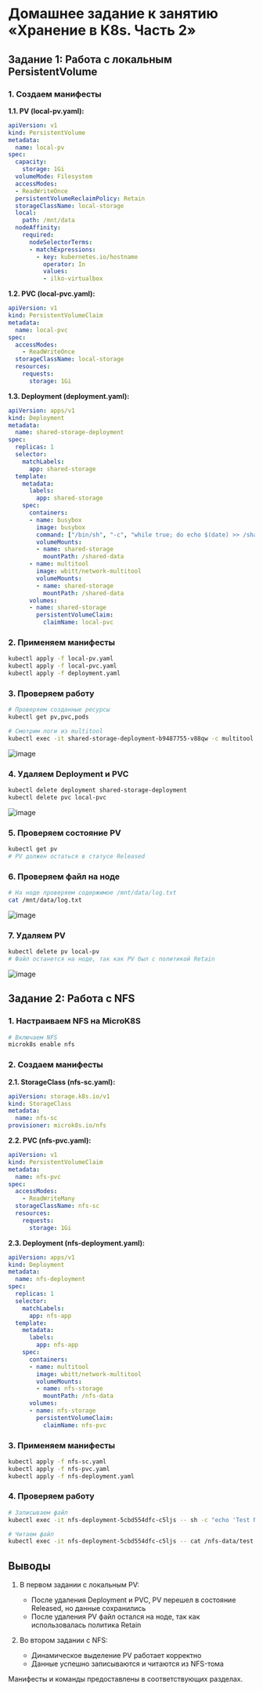 # Домашнее задание к занятию «Хранение в K8s. Часть 2»

## Задание 1: Работа с локальным PersistentVolume

### 1. Создаем манифесты

**1.1. PV (local-pv.yaml):**
```yaml
apiVersion: v1
kind: PersistentVolume
metadata:
  name: local-pv
spec:
  capacity:
    storage: 1Gi
  volumeMode: Filesystem
  accessModes:
  - ReadWriteOnce
  persistentVolumeReclaimPolicy: Retain
  storageClassName: local-storage
  local:
    path: /mnt/data
  nodeAffinity:
    required:
      nodeSelectorTerms:
      - matchExpressions:
        - key: kubernetes.io/hostname
          operator: In
          values:
          - ilko-virtualbox
```

**1.2. PVC (local-pvc.yaml):**
```yaml
apiVersion: v1
kind: PersistentVolumeClaim
metadata:
  name: local-pvc
spec:
  accessModes:
    - ReadWriteOnce
  storageClassName: local-storage
  resources:
    requests:
      storage: 1Gi
```

**1.3. Deployment (deployment.yaml):**
```yaml
apiVersion: apps/v1
kind: Deployment
metadata:
  name: shared-storage-deployment
spec:
  replicas: 1
  selector:
    matchLabels:
      app: shared-storage
  template:
    metadata:
      labels:
        app: shared-storage
    spec:
      containers:
      - name: busybox
        image: busybox
        command: ["/bin/sh", "-c", "while true; do echo $(date) >> /shared-data/log.txt; sleep 5; done"]
        volumeMounts:
        - name: shared-storage
          mountPath: /shared-data
      - name: multitool
        image: wbitt/network-multitool
        volumeMounts:
        - name: shared-storage
          mountPath: /shared-data
      volumes:
      - name: shared-storage
        persistentVolumeClaim:
          claimName: local-pvc
```

### 2. Применяем манифесты
```bash
kubectl apply -f local-pv.yaml
kubectl apply -f local-pvc.yaml
kubectl apply -f deployment.yaml
```

### 3. Проверяем работу
```bash
# Проверяем созданные ресурсы
kubectl get pv,pvc,pods

# Смотрим логи из multitool
kubectl exec -it shared-storage-deployment-b9487755-v88qw -c multitool -- cat /shared-data/log.txt
```
![image](https://github.com/user-attachments/assets/65dc5158-e175-4425-9da5-c8176999e38e)

### 4. Удаляем Deployment и PVC
```bash
kubectl delete deployment shared-storage-deployment
kubectl delete pvc local-pvc
```
![image](https://github.com/user-attachments/assets/b1d7250e-6708-4dd7-a911-2914a6a3e2f4)

### 5. Проверяем состояние PV
```bash
kubectl get pv
# PV должен остаться в статусе Released
```

### 6. Проверяем файл на ноде
```bash
# На ноде проверяем содержимое /mnt/data/log.txt
cat /mnt/data/log.txt
```
![image](https://github.com/user-attachments/assets/2c5f84e5-88a0-4e50-acaa-9db9679f67a1)

### 7. Удаляем PV
```bash
kubectl delete pv local-pv
# Файл останется на ноде, так как PV был с политикой Retain
```
![image](https://github.com/user-attachments/assets/6d14c227-f1b9-4c82-ba78-73fcdf041027)

## Задание 2: Работа с NFS

### 1. Настраиваем NFS на MicroK8S

```bash
# Включаем NFS
microk8s enable nfs
```

### 2. Создаем манифесты

**2.1. StorageClass (nfs-sc.yaml):**
```yaml
apiVersion: storage.k8s.io/v1
kind: StorageClass
metadata:
  name: nfs-sc
provisioner: microk8s.io/nfs
```

**2.2. PVC (nfs-pvc.yaml):**
```yaml
apiVersion: v1
kind: PersistentVolumeClaim
metadata:
  name: nfs-pvc
spec:
  accessModes:
    - ReadWriteMany
  storageClassName: nfs-sc
  resources:
    requests:
      storage: 1Gi
```

**2.3. Deployment (nfs-deployment.yaml):**
```yaml
apiVersion: apps/v1
kind: Deployment
metadata:
  name: nfs-deployment
spec:
  replicas: 1
  selector:
    matchLabels:
      app: nfs-app
  template:
    metadata:
      labels:
        app: nfs-app
    spec:
      containers:
      - name: multitool
        image: wbitt/network-multitool
        volumeMounts:
        - name: nfs-storage
          mountPath: /nfs-data
      volumes:
      - name: nfs-storage
        persistentVolumeClaim:
          claimName: nfs-pvc
```

### 3. Применяем манифесты
```bash
kubectl apply -f nfs-sc.yaml
kubectl apply -f nfs-pvc.yaml
kubectl apply -f nfs-deployment.yaml
```

### 4. Проверяем работу
```bash
# Записываем файл
kubectl exec -it nfs-deployment-5cbd554dfc-c5ljs -- sh -c "echo 'Test NFS' > /nfs-data/test.txt"

# Читаем файл
kubectl exec -it nfs-deployment-5cbd554dfc-c5ljs -- cat /nfs-data/test.txt
```

## Выводы

1. В первом задании с локальным PV:
   - После удаления Deployment и PVC, PV перешел в состояние Released, но данные сохранились
   - После удаления PV файл остался на ноде, так как использовалась политика Retain

2. Во втором задании с NFS:
   - Динамическое выделение PV работает корректно
   - Данные успешно записываются и читаются из NFS-тома

Манифесты и команды предоставлены в соответствующих разделах.
